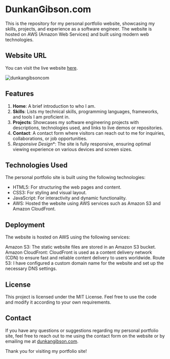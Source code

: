 # DunkanGibson.com

This is the repository for my personal portfolio website, showcasing my skills, projects, and experience as a software engineer. The website is hosted on AWS (Amazon Web Services) and built using modern web technologies.

## Website URL

You can visit the live website [here](https://dunkangibson.com).

![dunkangibsoncom](https://github.com/DunkanGibson/DunkanGibson.com/assets/52463084/48a5e823-5b0d-4397-b14b-7bdefdab6fe3)


## Features

1. **Home**: A brief introduction to who I am.
2.  **Skills**: Lists my technical skills, programming languages, frameworks, and tools I am proficient in.
3. **Projects**: Showcases my software engineering projects with descriptions, technologies used, and links to live demos or repositories.
4.  **Contact**: A contact form where visitors can reach out to me for inquiries, collaborations, or job opportunities.
5.   *Responsive Design**: The site is fully responsive, ensuring optimal viewing experience on various devices and screen sizes.

## Technologies Used

The personal portfolio site is built using the following technologies:

- HTML5: For structuring the web pages and content.
- CSS3: For styling and visual layout.
- JavaScript: For interactivity and dynamic functionality.
- AWS: Hosted the website using AWS services such as Amazon S3 and Amazon CloudFront.

## Deployment

The website is hosted on AWS using the following services:

Amazon S3: The static website files are stored in an Amazon S3 bucket.
Amazon CloudFront: CloudFront is used as a content delivery network (CDN) to ensure fast and reliable content delivery to users worldwide.
Route 53: I have configured a custom domain name for the website and set up the necessary DNS settings.

## License

This project is licensed under the MIT License. Feel free to use the code and modify it according to your own requirements.

## Contact

If you have any questions or suggestions regarding my personal portfolio site, feel free to reach out to me using the contact form on the website or by emailing me at [dunkangibson.com](mailto:dunkangibson@example.com).

Thank you for visiting my portfolio site!
